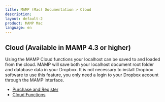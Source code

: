 ```yaml
---
title: MAMP (Mac) Documentation > Cloud 
description: 
layout: default-2
product: MAMP Mac
language: en
---
```


## Cloud (Available in MAMP 4.3 or higher)

Using the MAMP Cloud functions your localhost can be saved to and loaded from the cloud. MAMP will save both your localhost document root folder and database data in your Dropbox. It is not necessary to install Dropbox software to use this feature, you only need a login to your Dropbox account through the MAMP interface.

- [Purchase and Register](PurchaseRegister/)
- [Cloud Functions](CloudFunctions/)
